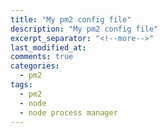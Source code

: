 ```yaml
---
title: "My pm2 config file"
description: "My pm2 config file"
excerpt_separator: "<!--more-->"
last_modified_at: 
comments: true
categories:
  - pm2
tags:
  - pm2
  - node
  - node process manager
---
```


<script src="https://gist.github.com/JamaisMagic/6b134b1db7d8077ad8c045747d457231.js"></script>
